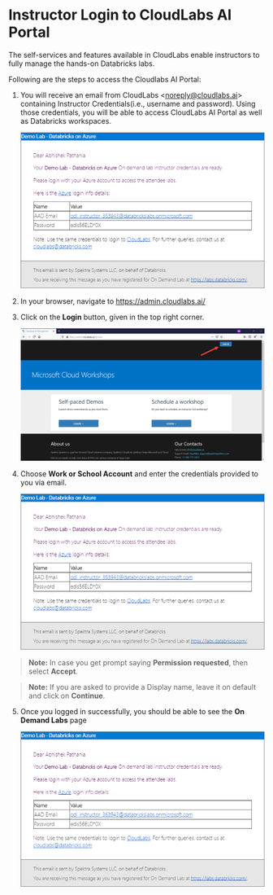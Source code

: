 # Instructor Login to CloudLabs AI Portal 

The self-services and features available in CloudLabs enable instructors to fully manage the hands-on Databricks labs. 

Following are the steps to access the Cloudlabs AI Portal:

1. You will receive an email from CloudLabs <<noreply@cloudlabs.ai>> containing Instructor Credentials(i.e., username and password). Using those credentials, you will be able to access CloudLabs AI Portal as well as Databricks workspaces.

   <kbd> ![](media/image0.png) </kbd>

2. In your browser, navigate to https://admin.cloudlabs.ai/

3. Click on the **Login** button, given in the top right corner.

   <kbd> ![](media/image1.png) </kbd>

4. Choose **Work or School Account** and enter the credentials provided to you via email.

    <kbd> ![workaccount](media/image0.png) </kbd>

> **Note:** In case you get prompt saying **Permission requested**, then select **Accept**.

> **Note:** If you are asked to provide a Display name, leave it on default and click on **Continue**.
 
5. Once you logged in successfully, you should be able to see the **On Demand Labs** page

    ![ondemandlabs](media/image0.png)
